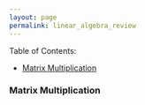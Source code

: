 ```yaml
---
layout: page
permalink: linear_algebra_review
---
```


Table of Contents:

- [Matrix Multiplication](#matrixmultiplication)



<a name='matrixmultiplication'></a>
### Matrix Multiplication

